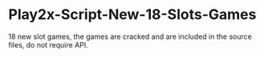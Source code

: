 # Play2x-Script-New-18-Slots-Games
18 new slot games, the games are cracked and are included in the source files, do not require API.
